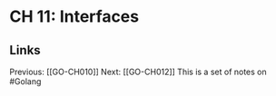 # CH 11: Interfaces


## Links
Previous: [[GO-CH010]]
Next: [[GO-CH012]]
This is a set of notes on #Golang